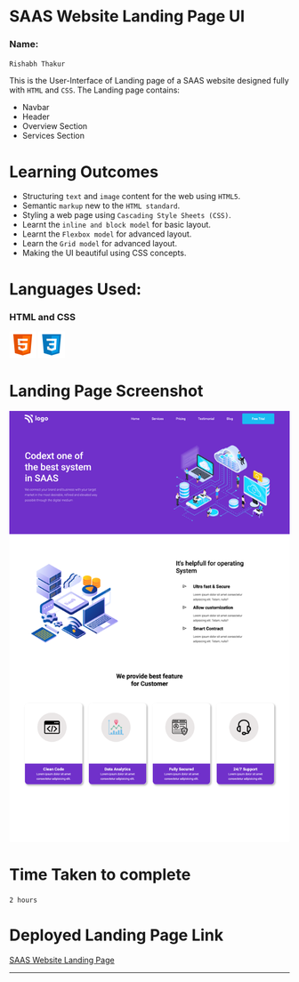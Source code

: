 # SAAS Website Landing Page UI

### Name:

`Rishabh Thakur`

This is the User-Interface of Landing page of a SAAS website designed fully with `HTML` and `CSS`. The Landing page contains:

- Navbar
- Header
- Overview Section
- Services Section

# Learning Outcomes

- Structuring `text` and `image` content for the web using `HTML5`.
- Semantic `markup` new to the `HTML standard`.
- Styling a web page using `Cascading Style Sheets (CSS)`.
- Learnt the `inline and block model` for basic layout.
- Learnt the `Flexbox model` for advanced layout.
- Learn the `Grid model` for advanced layout.
- Making the UI beautiful using CSS concepts.

# Languages Used:

### HTML and CSS

![HTML](./readme-icons/html.png)
![CSS](./readme-icons/css.png)

# Landing Page Screenshot

![](./assets/screencapture-127-0-0-1-5500-index-html-2022-07-28-18_22_36.png)

# Time Taken to complete

`2 hours`

# Deployed Landing Page Link

[SAAS Website Landing Page](https://saas-websiteui.netlify.app/)

---

